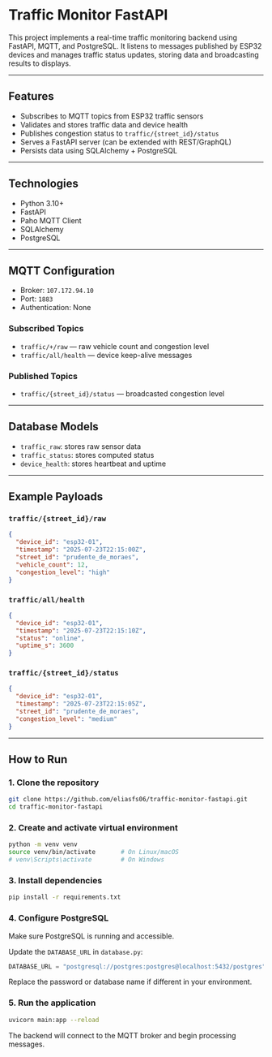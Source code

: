# Traffic Monitor FastAPI

This project implements a real-time traffic monitoring backend using FastAPI, MQTT, and PostgreSQL. It listens to messages published by ESP32 devices and manages traffic status updates, storing data and broadcasting results to displays.

---

## Features

- Subscribes to MQTT topics from ESP32 traffic sensors
- Validates and stores traffic data and device health
- Publishes congestion status to `traffic/{street_id}/status`
- Serves a FastAPI server (can be extended with REST/GraphQL)
- Persists data using SQLAlchemy + PostgreSQL

---

## Technologies

- Python 3.10+
- FastAPI
- Paho MQTT Client
- SQLAlchemy
- PostgreSQL

---

## MQTT Configuration

- Broker: `107.172.94.10`  
- Port: `1883`  
- Authentication: None  

### Subscribed Topics

- `traffic/+/raw` — raw vehicle count and congestion level
- `traffic/all/health` — device keep-alive messages

### Published Topics

- `traffic/{street_id}/status` — broadcasted congestion level

---

## Database Models

- `traffic_raw`: stores raw sensor data
- `traffic_status`: stores computed status
- `device_health`: stores heartbeat and uptime

---

## Example Payloads

### `traffic/{street_id}/raw`

```json
{
  "device_id": "esp32-01",
  "timestamp": "2025-07-23T22:15:00Z",
  "street_id": "prudente_de_moraes",
  "vehicle_count": 12,
  "congestion_level": "high"
}
````

### `traffic/all/health`

```json
{
  "device_id": "esp32-01",
  "timestamp": "2025-07-23T22:15:10Z",
  "status": "online",
  "uptime_s": 3600
}
```

### `traffic/{street_id}/status`

```json
{
  "device_id": "esp32-01",
  "timestamp": "2025-07-23T22:15:05Z",
  "street_id": "prudente_de_moraes",
  "congestion_level": "medium"
}
```

---

## How to Run

### 1. Clone the repository

```bash
git clone https://github.com/eliasfs06/traffic-monitor-fastapi.git
cd traffic-monitor-fastapi
```

### 2. Create and activate virtual environment

```bash
python -m venv venv
source venv/bin/activate       # On Linux/macOS
# venv\Scripts\activate        # On Windows
```

### 3. Install dependencies

```bash
pip install -r requirements.txt
```

### 4. Configure PostgreSQL

Make sure PostgreSQL is running and accessible.

Update the `DATABASE_URL` in `database.py`:

```python
DATABASE_URL = "postgresql://postgres:postgres@localhost:5432/postgres"
```

Replace the password or database name if different in your environment.

### 5. Run the application

```bash
uvicorn main:app --reload
```

The backend will connect to the MQTT broker and begin processing messages.